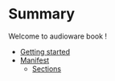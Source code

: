 # Summary

Welcome to audioware book !

- [Getting started](./GETTING-STARTED.md)
- [Manifest](./MANIFEST.md)
    - [Sections](./SECTIONS.md)
